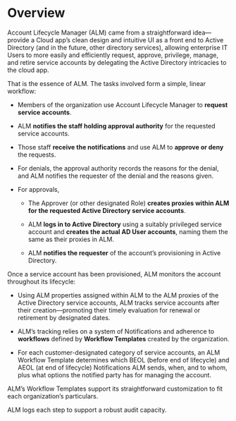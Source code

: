 ﻿[title]: # (Overview)
[tags]: # (Account Lifecycle Manager,ALM,Active Directory,)
[priority]: # (1000)

# Overview

Account Lifecycle Manager (ALM) came from a straightforward idea—provide a Cloud app’s clean design and intuitive UI as a front end to Active Directory (and in the future, other directory services), allowing enterprise IT Users to more easily and efficiently request, approve, privilege, manage, and retire service accounts by delegating the Active Directory intricacies to the cloud app.

That is the essence of ALM. The tasks involved form a simple, linear workflow:

* Members of the organization use Account Lifecycle Manager to **request service accounts**.

* ALM **notifies the staff holding approval authority** for the requested service accounts.

* Those staff **receive the notifications** and use ALM to **approve or deny** the requests.

* For denials, the approval authority records the reasons for the denial, and ALM notifies the requester of the denial and the reasons given.

* For approvals,

  * The Approver (or other designated Role) **creates proxies within ALM for the requested Active Directory service accounts**.

  * ALM **logs in to Active Directory** using a suitably privileged service account and **creates the actual AD User accounts**, naming them the same as their proxies in ALM.

  * ALM **notifies the requester** of the account’s provisioning in Active Directory.

Once a service account has been provisioned, ALM monitors the account throughout its lifecycle:

* Using ALM properties assigned within ALM to the ALM proxies of the Active Directory service accounts, ALM tracks service accounts after their creation—promoting their timely evaluation for renewal or retirement by designated dates.

* ALM’s tracking relies on a system of Notifications and adherence to **workflows** defined by **Workflow Templates** created by the organization.

* For each customer-designated category of service accounts, an ALM Workflow Template determines which BEOL (before end of lifecycle) and AEOL (at end of lifecycle) Notifications ALM sends, when, and to whom, plus what options the notified party has for managing the account.

ALM’s Workflow Templates support its straightforward customization to fit each organization’s particulars.

ALM logs each step to support a robust audit capacity.
